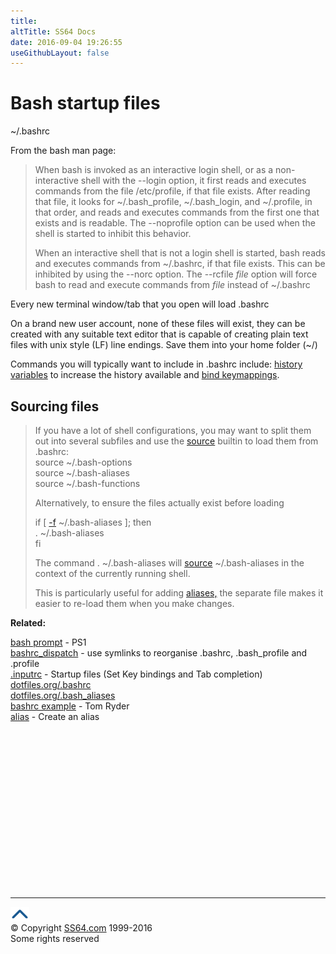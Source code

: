 ```yaml
---
title:
altTitle: SS64 Docs
date: 2016-09-04 19:26:55
useGithubLayout: false
---
```

<!-- #EndLibraryItem --><h1>Bash startup files</h1> 
<p><span class="code">~/.bashrc</span></p>
<p>From the bash man page:</p>
<blockquote>
<p>When bash is invoked as an interactive login shell, or as a non-interactive shell with the --login option, it first reads and executes commands from the file <span class="code">/etc/profile</span>, if that file exists. After reading that file, it looks for <span class="code">~/.bash_profile</span>, <span class="code">~/.bash_login</span>, and <span class="code">~/.profile</span>, in that order, and reads and executes commands from the first one that exists and is readable. The --noprofile option can be used when the shell is started to inhibit this behavior.</p>
<p> When an interactive shell that is not a login shell is started, bash reads and executes commands from <span class="code">~/.bashrc</span>, if that file exists. This can be inhibited by using the --norc option. The <span class="code">--rcfile <i>file</i></span> option will force bash to read and execute commands from <span class="code"><i>file</i></span> instead of <span class="code">~/.bashrc</span></p>
</blockquote>
<p>Every new terminal window/tab that you open will load <span class="code">.bashrc</span> </p>
<p>On a brand new user account, none of these files will exist, they can be created with any suitable text editor that is capable of creating plain text files with unix style (LF) line endings. Save them into your home folder (<span class="code">~/</span>) </p>
<p>Commands you will typically want to include in .bashrc include: <a href="history.html">history variables</a> to increase the history available and <a href="bind.html">bind keymappings</a>.</p>
<h2>Sourcing files</h2>
<blockquote>
<p>If you have a lot of  shell configurations, you may want to split them out into several subfiles and use the <a href="source.html">source</a> builtin  to load them from .bashrc:<br>
<span class="code">source ~/.bash-options <br>
source ~/.bash-aliases <br>
source ~/.bash-functions</span></p>
<p>Alternatively, to ensure the files actually exist before loading</p>
<p><span class="code">if [ <a href="syntax-file-operators.html">-f</a> ~/.bash-aliases ]; then<br>
. ~/.bash-aliases<br>
fi</span></p>
<p>The command<span class="code"> . ~/.bash-aliases</span> will <a href="source.html">source</a> ~/.bash-aliases in the context of the currently running shell.</p>
<p>This is particularly useful for adding <a href="alias.html">aliases,</a> the  separate file makes it easier to re-load them when you make changes.</p>
</blockquote>
<p> <b>Related:</b>
</p><p><a href="syntax-prompt.html">bash prompt</a> - PS1<br>
<a href="https://github.com/gioele/bashrc_dispatch">bashrc_dispatch</a> - use symlinks to reorganise .bashrc, .bash_profile and .profile  <br>
<a href="syntax-inputrc.html">.inputrc</a> - Startup files (Set Key bindings and Tab completion)<br>
<a href="http://dotfiles.org/.bashrc">dotfiles.org/.bashrc</a><br>
<a href="http://dotfiles.org/.bash_aliases">dotfiles.org/.bash_aliases</a><br>
<a href="https://github.com/tejr/dotfiles/blob/master/bash/bashrc">bashrc example</a> - Tom Ryder<br>
<a href="alias.html">alias</a> - Create an alias
<!-- #BeginLibraryItem "/Library/foot_bash.lbi" --></p><p>
<!-- bash300 -->
<ins class="adsbygoogle" style="display:inline-block;width:300px;height:250px" data-ad-client="ca-pub-6140977852749469" data-ad-slot="4615356305"></ins>
<script>
(adsbygoogle = window.adsbygoogle || []).push({});
</script></p>
<hr>
<div id="bl" class="footer"><a href="syntax-bashrc.html#"><img src="../images/top.png" width="30" height="22" alt="Back to the Top"></a></div>
<div id="br" class="footer, tagline">© Copyright <a href="http://ss64.com/">SS64.com</a> 1999-2016<br>
Some rights reserved</div><!-- #EndLibraryItem -->
